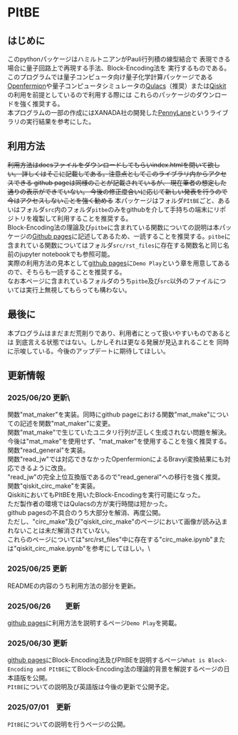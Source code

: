 # PItBE
## はじめに
このpythonパッケージはハミルトニアンがPauli行列積の線型結合で
表現できる場合に量子回路上で再現する手法、Block-Encoding法を
実行するものである。\
このプログラムでは量子コンピュータ向け量子化学計算パッケージである[Openfermion](https://github.com/quantumlib/OpenFermion)や量子コンピュータシミュレータの[Qulacs](https://github.com/qulacs/qulacs)（推奨）または[Qiskit](https://github.com/Qiskit/qiskit)の利用を前提としているので利用する際には
これらのパッケージのダウンロードを強く推奨する。\
本プログラムの一部の作成にはXANADA社の開発した[PennyLane](https://github.com/PennyLaneAI/pennylane)というライブラリの実行結果を参考にした。

## 利用方法
~~利用方法はdocsファイルをダウンロードしてもらいindex.htmlを開いて欲しい。
詳しくはそこに記載してある。注意点としてこのライブラリ内からアクセスできる
github pageは同様のことが記載されているが、
現在筆者の想定した通りの表示ができていない。
今後の修正度合いに応じて新しい発表を行うので今はアクセスしないことを強く勧める~~
本パッケージはフォルダ`PItBE`ごと、あるいはフォルダ`src`内のフォルダ`pitbe`のみをgithubを介して手持ちの端末にリポジトリを複製して利用することを推奨する。\
Block-Encoding法の理論及び`pitbe`に含まれている関数についての説明は本パッケージの[Github pages](https://b-reo.github.io/PItBE/)に記述してあるため、一読することを推奨する。`pitbe`に含まれている関数についてはフォルダ`src/rst_files`に存在する関数名と同じ名前のjupyter notebookでも参照可能。\
実際の利用方法の見本として[github pages](https://b-reo.github.io/PItBE/)に`Demo Play`という章を用意してあるので、そちらも一読することを推奨する。\
なお本ページに含まれているフォルダのうち`pitbe`及び`src`以外のファイルについては実行上無視してもらっても構わない。

## 最後に
本プログラムはまだまだ荒削りであり、利用者にとって扱いやすいものであるとは
到底言える状態ではない。しかしそれは更なる発展が見込まれることを
同時に示唆している。今後のアップデートに期待してほしい。

## 更新情報
### 2025/06/20 更新\
関数"mat_maker"を実装。同時にgithub pageにおける関数"mat_make"についての記述を関数"mat_maker"に変更。\
関数"mat_make"で生じていたユニタリ行列が正しく生成されない問題を解決。\
今後は"mat_make"を使用せず、"mat_maker"を使用することを強く推奨する。\
関数"read_general"を実装。\
関数"read_jw"では対応できなかったOpenfermionによるBravyi変換結果にも対応できるように改良。\
"read_jw"の完全上位互換版であるので"read_general"への移行を強く推奨。\
関数"qiskit_circ_make"を実装。\
QiskitにおいてもPItBEを用いたBlock-Encodingを実行可能になった。\
ただ製作者の環境ではQulacsの方が実行時間は短かった。\
github pagesの不具合のうち大部分を解消、再度公開。\
ただし、"circ_make"及び"qiskit_circ_make"のページにおいて画像が読み込まれないことは未だ解消されていない。\
これらのページについては"src/rst_files"中に存在する"circ_make.ipynb"または"qiskit_circ_make.ipynb"を参考にしてほしい。\

### 2025/06/25 更新
READMEの内容のうち利用方法の部分を更新。

### 2025/06/26　　更新
[github pages](https://b-reo.github.io/PItBE/)に利用方法を説明するページ`Demo Play`を掲載。

### 2025/06/30 更新
[github pages](https://b-reo.github.io/PItBE/)にBlock-Encoding法及びPItBEを説明するページ`What is Block-Encoding and PItBE`にてBlock-Encoding法の理論的背景を解説するページの日本語版を公開。\
`PItBE`についての説明及び英語版は今後の更新で公開予定。

### 2025/07/01　更新
`PItBE`についての説明を行うページの公開。
